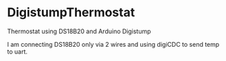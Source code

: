 # DigistumpThermostat
Thermostat using DS18B20 and Arduino Digistump

I am connecting DS18B20 only via 2 wires and using digiCDC to send temp to uart.
